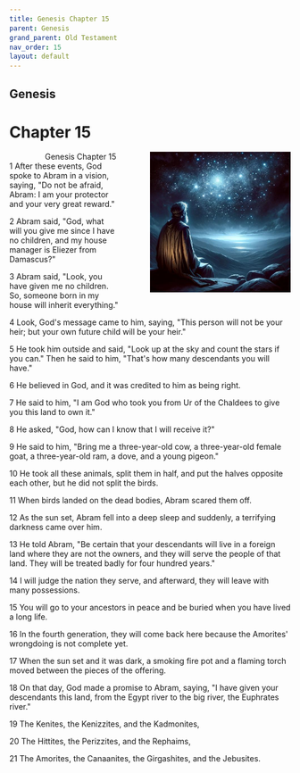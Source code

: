 ```yaml
---
title: Genesis Chapter 15
parent: Genesis
grand_parent: Old Testament
nav_order: 15
layout: default
---
```


## Genesis

# Chapter 15

<div style="clear: both; text-align: right;">
    <div style="max-width: 50%; height: auto; float: right; margin: 0 0 10px 10px; padding-left: 10%;">
        <img src="/assets/Image/Genesis/500/15.jpg" alt="Genesis Chapter 15" class="chapter-image">
    </div>
    <figcaption style="font-size: 14px; text-align: right;">Genesis Chapter 15</figcaption>
</div>
1 After these events, God spoke to Abram in a vision, saying, "Do not be afraid, Abram: I am your protector and your very great reward."

2 Abram said, "God, what will you give me since I have no children, and my house manager is Eliezer from Damascus?"

3 Abram said, "Look, you have given me no children. So, someone born in my house will inherit everything."

4 Look, God's message came to him, saying, "This person will not be your heir; but your own future child will be your heir."

5 He took him outside and said, "Look up at the sky and count the stars if you can." Then he said to him, "That's how many descendants you will have."

6 He believed in God, and it was credited to him as being right.

7 He said to him, "I am God who took you from Ur of the Chaldees to give you this land to own it."

8 He asked, "God, how can I know that I will receive it?"

9 He said to him, "Bring me a three-year-old cow, a three-year-old female goat, a three-year-old ram, a dove, and a young pigeon."

10 He took all these animals, split them in half, and put the halves opposite each other, but he did not split the birds.

11 When birds landed on the dead bodies, Abram scared them off.

12 As the sun set, Abram fell into a deep sleep and suddenly, a terrifying darkness came over him.

13 He told Abram, "Be certain that your descendants will live in a foreign land where they are not the owners, and they will serve the people of that land. They will be treated badly for four hundred years."

14 I will judge the nation they serve, and afterward, they will leave with many possessions.

15 You will go to your ancestors in peace and be buried when you have lived a long life.

16 In the fourth generation, they will come back here because the Amorites' wrongdoing is not complete yet.

17 When the sun set and it was dark, a smoking fire pot and a flaming torch moved between the pieces of the offering.

18 On that day, God made a promise to Abram, saying, "I have given your descendants this land, from the Egypt river to the big river, the Euphrates river."

19 The Kenites, the Kenizzites, and the Kadmonites,

20 The Hittites, the Perizzites, and the Rephaims,

21 The Amorites, the Canaanites, the Girgashites, and the Jebusites.


